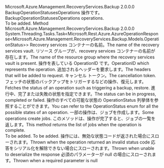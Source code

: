 <Type Name="IBackupOperationStatusesOperations" FullName="Microsoft.Azure.Management.RecoveryServices.Backup.IBackupOperationStatusesOperations">
  <TypeSignature Language="C#" Value="public interface IBackupOperationStatusesOperations" />
  <TypeSignature Language="ILAsm" Value=".class public interface auto ansi abstract IBackupOperationStatusesOperations" />
  <TypeSignature Language="DocId" Value="T:Microsoft.Azure.Management.RecoveryServices.Backup.IBackupOperationStatusesOperations" />
  <TypeSignature Language="VB.NET" Value="Public Interface IBackupOperationStatusesOperations" />
  <TypeSignature Language="F#" Value="type IBackupOperationStatusesOperations = interface" />
  <AssemblyInfo>
    <AssemblyName>Microsoft.Azure.Management.RecoveryServices.Backup</AssemblyName>
    <AssemblyVersion>2.0.0.0</AssemblyVersion>
  </AssemblyInfo>
  <Interfaces />
  <Docs>
    <summary>
            <span data-ttu-id="6cb7e-101">BackupOperationStatusesOperations 操作です。</span><span class="sxs-lookup"><span data-stu-id="6cb7e-101">BackupOperationStatusesOperations operations.</span></span>
            </summary>
    <remarks>To be added.</remarks>
  </Docs>
  <Members>
    <Member MemberName="GetWithHttpMessagesAsync">
      <MemberSignature Language="C#" Value="public System.Threading.Tasks.Task&lt;Microsoft.Rest.Azure.AzureOperationResponse&lt;Microsoft.Azure.Management.RecoveryServices.Backup.Models.OperationStatus&gt;&gt; GetWithHttpMessagesAsync (string vaultName, string resourceGroupName, string operationId, System.Collections.Generic.Dictionary&lt;string,System.Collections.Generic.List&lt;string&gt;&gt; customHeaders = null, System.Threading.CancellationToken cancellationToken = null);" />
      <MemberSignature Language="ILAsm" Value=".method public hidebysig newslot virtual instance class System.Threading.Tasks.Task`1&lt;class Microsoft.Rest.Azure.AzureOperationResponse`1&lt;class Microsoft.Azure.Management.RecoveryServices.Backup.Models.OperationStatus&gt;&gt; GetWithHttpMessagesAsync(string vaultName, string resourceGroupName, string operationId, class System.Collections.Generic.Dictionary`2&lt;string, class System.Collections.Generic.List`1&lt;string&gt;&gt; customHeaders, valuetype System.Threading.CancellationToken cancellationToken) cil managed" />
      <MemberSignature Language="DocId" Value="M:Microsoft.Azure.Management.RecoveryServices.Backup.IBackupOperationStatusesOperations.GetWithHttpMessagesAsync(System.String,System.String,System.String,System.Collections.Generic.Dictionary{System.String,System.Collections.Generic.List{System.String}},System.Threading.CancellationToken)" />
      <MemberSignature Language="F#" Value="abstract member GetWithHttpMessagesAsync : string * string * string * System.Collections.Generic.Dictionary&lt;string, System.Collections.Generic.List&lt;string&gt;&gt; * System.Threading.CancellationToken -&gt; System.Threading.Tasks.Task&lt;Microsoft.Rest.Azure.AzureOperationResponse&lt;Microsoft.Azure.Management.RecoveryServices.Backup.Models.OperationStatus&gt;&gt;" Usage="iBackupOperationStatusesOperations.GetWithHttpMessagesAsync (vaultName, resourceGroupName, operationId, customHeaders, cancellationToken)" />
      <MemberType>Method</MemberType>
      <AssemblyInfo>
        <AssemblyName>Microsoft.Azure.Management.RecoveryServices.Backup</AssemblyName>
        <AssemblyVersion>2.0.0.0</AssemblyVersion>
      </AssemblyInfo>
      <ReturnValue>
        <ReturnType>System.Threading.Tasks.Task&lt;Microsoft.Rest.Azure.AzureOperationResponse&lt;Microsoft.Azure.Management.RecoveryServices.Backup.Models.OperationStatus&gt;&gt;</ReturnType>
      </ReturnValue>
      <Parameters>
        <Parameter Name="vaultName" Type="System.String" />
        <Parameter Name="resourceGroupName" Type="System.String" />
        <Parameter Name="operationId" Type="System.String" />
        <Parameter Name="customHeaders" Type="System.Collections.Generic.Dictionary&lt;System.String,System.Collections.Generic.List&lt;System.String&gt;&gt;" />
        <Parameter Name="cancellationToken" Type="System.Threading.CancellationToken" />
      </Parameters>
      <Docs>
        <param name="vaultName">
            <span data-ttu-id="6cb7e-102">Recovery services コンテナーの名前。</span><span class="sxs-lookup"><span data-stu-id="6cb7e-102">The name of the recovery services vault.</span></span>
            </param>
        <param name="resourceGroupName">
            <span data-ttu-id="6cb7e-103">リソース グループが、recovery services コンテナーの名前が存在します。</span><span class="sxs-lookup"><span data-stu-id="6cb7e-103">The name of the resource group where the recovery services vault is present.</span></span>
            </param>
        <param name="operationId">
            <span data-ttu-id="6cb7e-104">操作を表している OperationID です。</span><span class="sxs-lookup"><span data-stu-id="6cb7e-104">OperationID which represents the operation.</span></span>
            </param>
        <param name="customHeaders">
            <span data-ttu-id="6cb7e-105">追加されるヘッダーを要求します。</span><span class="sxs-lookup"><span data-stu-id="6cb7e-105">The headers that will be added to request.</span></span>
            </param>
        <param name="cancellationToken">
            <span data-ttu-id="6cb7e-106">キャンセル トークン。</span><span class="sxs-lookup"><span data-stu-id="6cb7e-106">The cancellation token.</span></span>
            </param>
        <summary>
            <span data-ttu-id="6cb7e-107">フェッチの状態のバックアップをトリガーするなどの操作、復元します。</span><span class="sxs-lookup"><span data-stu-id="6cb7e-107">Fetches the status of an operation such as triggering a backup, restore.</span></span> <span data-ttu-id="6cb7e-108">進行中、完了または失敗の状態を指定できます。</span><span class="sxs-lookup"><span data-stu-id="6cb7e-108">The status can be in progress, completed or failed.</span></span> <span data-ttu-id="6cb7e-109">操作のすべての可能な状態の OperationStatus 列挙体を参照することができます。</span><span class="sxs-lookup"><span data-stu-id="6cb7e-109">You can refer to the OperationStatus enum for all the possible states of an operation.</span></span> <span data-ttu-id="6cb7e-110">一部の操作は、ジョブを作成します。</span><span class="sxs-lookup"><span data-stu-id="6cb7e-110">Some operations create jobs.</span></span> <span data-ttu-id="6cb7e-111">このメソッドは、操作が完了すると、ジョブの一覧を返します。</span><span class="sxs-lookup"><span data-stu-id="6cb7e-111">This method returns the list of jobs when the operation is complete.</span></span>
            </summary>
        <returns>To be added.</returns>
        <remarks>To be added.</remarks>
        <exception cref="T:Microsoft.Rest.Azure.CloudException">
            <span data-ttu-id="6cb7e-112">操作には、無効な状態コードが返された場合にスローされます。</span><span class="sxs-lookup"><span data-stu-id="6cb7e-112">Thrown when the operation returned an invalid status code</span></span>
            </exception>
        <exception cref="T:Microsoft.Rest.SerializationException">
            <span data-ttu-id="6cb7e-113">応答をシリアル化を解除できない場合にスローされます。</span><span class="sxs-lookup"><span data-stu-id="6cb7e-113">Thrown when unable to deserialize the response</span></span>
            </exception>
        <exception cref="T:Microsoft.Rest.ValidationException">
            <span data-ttu-id="6cb7e-114">必須のパラメーターが null の場合にスローされます。</span><span class="sxs-lookup"><span data-stu-id="6cb7e-114">Thrown when a required parameter is null</span></span>
            </exception>
      </Docs>
    </Member>
  </Members>
</Type>